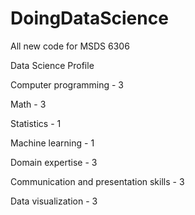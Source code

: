 # DoingDataScience
All new code for MSDS 6306

Data Science Profile

Computer programming       			            - 3

Math       						                      - 3

Statistics       					                  - 1

Machine learning       				              - 1

Domain expertise       				              - 3

Communication and presentation skills       	- 3

Data visualization       				            - 3
